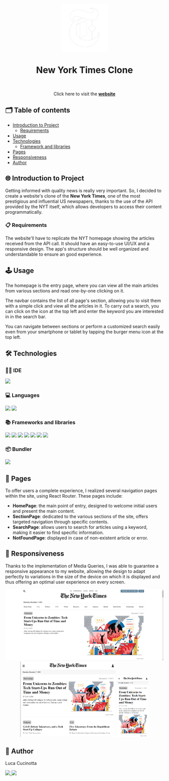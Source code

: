 <div align="center"><img src="src/assets/img/nyt-logo.png" width="150px"></div>
<h1 align="center">New York Times Clone</h1>
<br>
<p align="center">
Click here to visit the <a href="https://newyorktimes-website-clone.netlify.app/"><strong>website</strong></a>
</p>

## 🗂️ Table of contents

- [Introduction to Project](#introduction-to-project)
  - [Requirements](#requirements)
- [Usage](#usage)
- [Technologies](#technologies)
  - [Framework and libraries](#framework-and-libraries)
- [Pages](#pages)
- [Responsiveness](#responsiveness)
- [Author](#author)

## 🌐 Introduction to Project

Getting informed with quality news is really very important. So, I decided to create a website's clone of the **New York Times**, one of the most prestigious and influential US newspapers, thanks to the use of the API provided by the NYT itself, which allows developers to access their content programmatically.

### 📋 Requirements

The website'll have to replicate the NYT homepage showing the articles received from the API call. It should have an easy-to-use UI/UX and a responsive design. The app's structure should be well organized and understandable to ensure an good experience.

## 🕹️ Usage

The homepage is the entry page, where you can view all the main articles from various sections and read one-by-one clicking on it.

The navbar contains the list of all page's section, allowing you to visit them with a simple click and view all the articles in it.
To carry out a search, you can click on the icon at the top left and enter the keyword you are interested in in the search bar.

You can navigate between sections or perform a customized search easily even from your smartphone or tablet by tapping the burger menu icon at the top left.

## 🛠️ Technologies

### 🧑‍💻 IDE

<p align="left">
  <img src="https://img.shields.io/badge/VSCode-0078D4?style=for-the-badge&logo=visual%20studio%20code&logoColor=white"/>
</p>

### 💻 Languages

<p align="left">
  <img src="https://img.shields.io/badge/HTML5-E34F26?style=for-the-badge&logo=html5&logoColor=white"/>
  <img src="https://img.shields.io/badge/JavaScript-323330?style=for-the-badge&logo=javascript&logoColor=F7DF1E"/>
</p>

### 📚 Frameworks and libraries

<p align="left">  
  <img src="https://img.shields.io/badge/React-20232A?style=for-the-badge&logo=react&logoColor=61DAFB"/>
  <img src="https://img.shields.io/badge/React_Router-CA4245?style=for-the-badge&logo=react-router&logoColor=white"/>
  <img src="https://img.shields.io/badge/Redux-593D88?style=for-the-badge&logo=redux&logoColor=white"/>
  <img src="https://img.shields.io/badge/React_Query-FF4154?style=for-the-badge&logo=React_Query&logoColor=white"/>
  <img src="https://img.shields.io/badge/axios-671ddf?&style=for-the-badge&logo=axios&logoColor=white"/>
  <img src="https://img.shields.io/badge/Sass-CC6699?style=for-the-badge&logo=sass&logoColor=white"/>
  <img src="https://img.shields.io/badge/Font_Awesome-339AF0?style=for-the-badge&logo=fontawesome&logoColor=white"/>
</p>

### 📦 Bundler

<p align="left">
  <img src="https://img.shields.io/badge/Vite-B73BFE?style=for-the-badge&logo=vite&logoColor=FFD62E"/>
</p>

## 📑 Pages

To offer users a complete experience, I realized several navigation pages within the site, using React Router. These pages include:

- **HomePage**: the main point of entry, designed to welcome initial users and present the main content.
- **SectionPage**: dedicated to the various sections of the site, offers targeted navigation through specific contents.
- **SearchPage**: allows users to search for articles using a keyword, making it easier to find specific information.
- **NotFoundPage**: displayed in case of non-existent article or error.

## 📱 Responsiveness

Thanks to the implementation of Media Queries, I was able to guarantee a responsive appearance to my website, allowing the design to adapt perfectly to variations in the size of the device on which it is displayed and thus offering an optimal user experience on every screen.

<p align="center">
  <img src="src/assets/img/README/desktop.png">
  <img src="src/assets/img/README/tablet.png" width="60%"/>
  <img src="src/assets/img/README/smartphone.png" width="20%" >
</p>

## 👤 Author

Luca Cucinotta

<p align="left">
  <a href="https://github.com/lucacucinotta">
    <img src="https://img.shields.io/badge/GitHub-100000?style=for-the-badge&logo=github&logoColor=white"/>
  </a>
  <a href="https://www.linkedin.com/in/luca-cucinotta-4b836b278/">
    <img src="https://img.shields.io/badge/LinkedIn-0077B5?style=for-the-badge&logo=linkedin&logoColor=white"/>
  </a>
</p>
